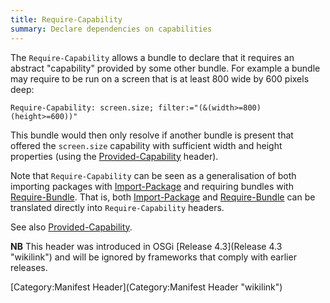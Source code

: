 ```yaml
---
title: Require-Capability
summary: Declare dependencies on capabilities
---
```



The `Require-Capability` allows a bundle to declare that it requires an
abstract "capability" provided by some other bundle. For example a
bundle may require to be run on a screen that is at least 800 wide by
600 pixels deep:

`Require-Capability: screen.size; filter:="(&(width>=800)(height>=600))"`

This bundle would then only resolve if another bundle is present that
offered the `screen.size` capability with sufficient width and height
properties (using the
[Provided-Capability](Provided-Capability "wikilink") header).

Note that `Require-Capability` can be seen as a generalisation of both
importing packages with [Import-Package](Import-Package "wikilink") and
requiring bundles with [Require-Bundle](Require-Bundle "wikilink"). That
is, both [Import-Package](Import-Package "wikilink") and
[Require-Bundle](Require-Bundle "wikilink") can be translated directly
into `Require-Capability` headers.

See also [Provided-Capability](Provided-Capability "wikilink").

**NB** This header was introduced in OSGi [Release
4.3](Release 4.3 "wikilink") and will be ignored by frameworks that
comply with earlier releases.

[Category:Manifest Header](Category:Manifest Header "wikilink")

